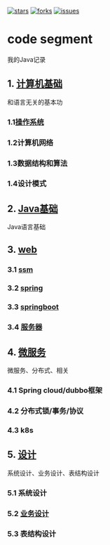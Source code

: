 
[![stars](https://badgen.net/github/stars/isscy/code_segment)](https://github.com/isscy/code_segment/stargazers)
[![forks](https://badgen.net/github/forks/isscy/code_segment)](https://github.com/isscy/code_segment/network/members)
[![issues](https://badgen.net/github/open-issues/isscy/code_segment)](https://github.com/isscy/code_segment/issues)

# code segment
我的Java记录

## 1. [计算机基础](https://github.com/isscy/code_segment)
和语言无关的基本功
### 1.1[操作系统](https://github.com/isscy/code_segment)
### 1.2计算机网络
### 1.3数据结构和算法
### 1.4设计模式

## 2. [Java基础](https://github.com/isscy/code_segment/tree/master/Java%E5%9F%BA%E7%A1%80)
Java语言基础

## 3. [web](https://github.com/isscy/code_segment/tree/master/Java%E5%9F%BA%E7%A1%80)
 ### 3.1 [ssm](https://github.com/isscy/code_segment)
 ### 3.2 [spring](https://github.com/isscy/code_segment)
 ### 3.3 [springboot](https://github.com/isscy/code_segment/tree/master/web)
 ### 3.4 [服务器](https://github.com/isscy/code_segment/tree/master/web)


## 4. [微服务](https://github.com/isscy/code_segment)
微服务、分布式、相关
### 4.1 Spring cloud/dubbo框架
### 4.2 分布式锁/事务/协议
### 4.3 k8s

## 5. [设计](https://github.com/isscy/code_segment/tree/master/%E8%AE%BE%E8%AE%A1)
系统设计、业务设计、表结构设计
### 5.1 系统设计
### 5.2 [业务设计](https://github.com/isscy/code_segment/tree/master/%E8%AE%BE%E8%AE%A1/%E4%B8%9A%E5%8A%A1%E8%AE%BE%E8%AE%A1)
### 5.3 表结构设计

